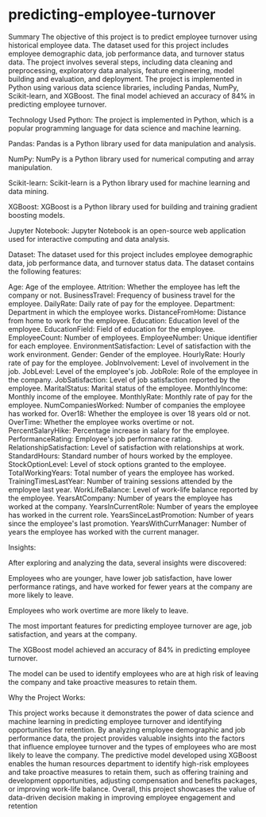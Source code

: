 # predicting-employee-turnover

Summary
The objective of this project is to predict employee turnover using historical employee data. The dataset used for this project includes employee demographic data, job performance data, and turnover status data. The project involves several steps, including data cleaning and preprocessing, exploratory data analysis, feature engineering, model building and evaluation, and deployment. The project is implemented in Python using various data science libraries, including Pandas, NumPy, Scikit-learn, and XGBoost. The final model achieved an accuracy of 84% in predicting employee turnover.

Technology Used
Python: The project is implemented in Python, which is a popular programming language for data science and machine learning.

Pandas: Pandas is a Python library used for data manipulation and analysis.

NumPy: NumPy is a Python library used for numerical computing and array manipulation.

Scikit-learn: Scikit-learn is a Python library used for machine learning and data mining.

XGBoost: XGBoost is a Python library used for building and training gradient boosting models.

Jupyter Notebook: Jupyter Notebook is an open-source web application used for interactive computing and data analysis.

Dataset:
The dataset used for this project includes employee demographic data, job performance data, and turnover status data. The dataset contains the following features:

Age: Age of the employee.
Attrition: Whether the employee has left the company or not.
BusinessTravel: Frequency of business travel for the employee.
DailyRate: Daily rate of pay for the employee.
Department: Department in which the employee works.
DistanceFromHome: Distance from home to work for the employee.
Education: Education level of the employee.
EducationField: Field of education for the employee.
EmployeeCount: Number of employees.
EmployeeNumber: Unique identifier for each employee.
EnvironmentSatisfaction: Level of satisfaction with the work environment.
Gender: Gender of the employee.
HourlyRate: Hourly rate of pay for the employee.
JobInvolvement: Level of involvement in the job.
JobLevel: Level of the employee's job.
JobRole: Role of the employee in the company.
JobSatisfaction: Level of job satisfaction reported by the employee.
MaritalStatus: Marital status of the employee.
MonthlyIncome: Monthly income of the employee.
MonthlyRate: Monthly rate of pay for the employee.
NumCompaniesWorked: Number of companies the employee has worked for.
Over18: Whether the employee is over 18 years old or not.
OverTime: Whether the employee works overtime or not.
PercentSalaryHike: Percentage increase in salary for the employee.
PerformanceRating: Employee's job performance rating.
RelationshipSatisfaction: Level of satisfaction with relationships at work.
StandardHours: Standard number of hours worked by the employee.
StockOptionLevel: Level of stock options granted to the employee.
TotalWorkingYears: Total number of years the employee has worked.
TrainingTimesLastYear: Number of training sessions attended by the employee last year.
WorkLifeBalance: Level of work-life balance reported by the employee.
YearsAtCompany: Number of years the employee has worked at the company.
YearsInCurrentRole: Number of years the employee has worked in the current role.
YearsSinceLastPromotion: Number of years since the employee's last promotion.
YearsWithCurrManager: Number of years the employee has worked with the current manager.

Insights:

After exploring and analyzing the data, several insights were discovered:

Employees who are younger, have lower job satisfaction, have lower performance ratings, and have worked for fewer years at the company are more likely to leave.

Employees who work overtime are more likely to leave.

The most important features for predicting employee turnover are age, job satisfaction, and years at the company.

The XGBoost model achieved an accuracy of 84% in predicting employee turnover.

The model can be used to identify employees who are at high risk of leaving the company and take proactive measures to retain them.


Why the Project Works:

This project works because it demonstrates the power of data science and machine learning in predicting employee turnover and identifying opportunities for retention. By analyzing employee demographic and job performance data, the project provides valuable insights into the factors that influence employee turnover and the types of employees who are most likely to leave the company. The predictive model developed using XGBoost enables the human resources department to identify high-risk employees and take proactive measures to retain them, such as offering training and development opportunities, adjusting compensation and benefits packages, or improving work-life balance. Overall, this project showcases the value of data-driven decision making in improving employee engagement and retention
